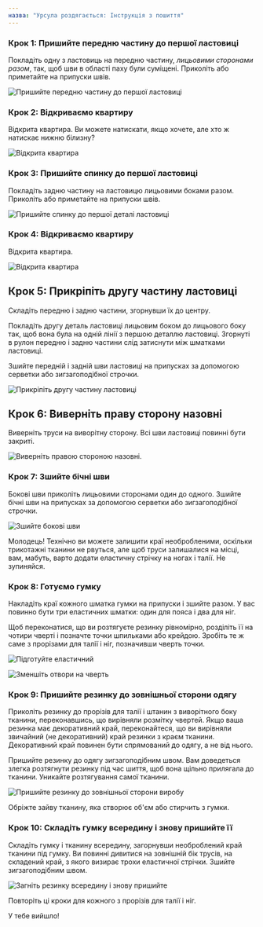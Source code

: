 ```yaml
---
назва: "Урсула роздягається: Інструкція з пошиття"
---
```


### Крок 1: Пришийте передню частину до першої ластовиці

Покладіть одну з ластовиць на передню частину, _лицьовими сторонами разом_, так, щоб шви в області паху були суміщені. Приколіть або приметайте на припуски швів.

![Пришийте передню частину до першої ластовиці](step01.png)

### Крок 2: Відкриваємо квартиру

Відкрита квартира. Ви можете натискати, якщо хочете, але хто ж натискає нижню білизну?

![Відкрита квартира](step02.png)

### Крок 3: Пришийте спинку до першої ластовиці

Покладіть задню частину на ластовицю лицьовими боками разом. Приколіть або приметайте на припуски швів.

![Пришийте спинку до першої деталі ластовиці](step03.png)

### Крок 4: Відкриваємо квартиру

Відкрита квартира.

![Відкрита квартира](step04.png)

## Крок 5: Прикріпіть другу частину ластовиці

Складіть передню і задню частини, згорнувши їх до центру.

Покладіть другу деталь ластовиці лицьовим боком до лицьового боку так, щоб вона була на одній лінії з першою деталлю ластовиці. Згорнуті в рулон передню і задню частини слід затиснути між шматками ластовиці.

Зшийте передній і задній шви ластовиці на припусках за допомогою серветки або зигзагоподібної строчки.

![Прикріпіть другу частину ластовиці](step05.png)

## Крок 6: Виверніть праву сторону назовні

Виверніть труси на виворітну сторону. Всі шви ластовиці повинні бути закриті.

![Виверніть правою стороною назовні.](step06.png)

### Крок 7: Зшийте бічні шви

Бокові шви приколіть лицьовими сторонами один до одного. Зшийте бічні шви на припусках за допомогою серветки або зигзагоподібної строчки.

![Зшийте бокові шви](step07.png)

<Note>

Молодець! Технічно ви можете залишити краї необробленими, оскільки трикотажні тканини не рвуться, але щоб труси залишалися на місці, вам, мабуть, варто додати еластичну стрічку на ногах і талії. Не зупиняйся.

</Note>

### Крок 8: Готуємо гумку

Накладіть краї кожного шматка гумки на припуски і зшийте разом. У вас повинно бути три еластичних шматки: один для пояса і два для ніг.

Щоб переконатися, що ви розтягуєте резинку рівномірно, розділіть її на чотири чверті і позначте точки шпильками або крейдою. Зробіть те ж саме з прорізами для талії і ніг, позначивши чверть точки.

![Підготуйте еластичний](step08.png)

![Зменшіть отвори на чверть](step08b.png)

### Крок 9: Пришийте резинку до зовнішньої сторони одягу

Приколіть резинку до прорізів для талії і штанин з виворітного боку тканини, переконавшись, що вирівняли розмітку чвертей. Якщо ваша резинка має декоративний край, переконайтеся, що ви вирівняли звичайний (не декоративний) край резинки з краєм тканини. Декоративний край повинен бути спрямований до одягу, а не від нього.

Пришийте резинку до одягу зигзагоподібним швом. Вам доведеться злегка розтягнути резинку під час шиття, щоб вона щільно прилягала до тканини. Уникайте розтягування самої тканини.

![Пришийте резинку до зовнішньої сторони виробу](step09.png)

Обріжте зайву тканину, яка створює об'єм або стирчить з гумки.

### Крок 10: Складіть гумку всередину і знову пришийте її

Складіть гумку і тканину всередину, загорнувши необроблений край тканини під гумку. Ви повинні дивитися на зовнішній бік трусів, на складений край, з якого визирає трохи еластичної стрічки. Зшийте зигзагоподібним швом.

![Загніть резинку всередину і знову пришийте](step10.png)

Повторіть ці кроки для кожного з прорізів для талії і ніг.

У тебе вийшло!
